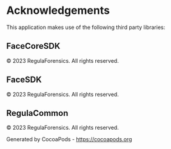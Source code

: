 # Acknowledgements
This application makes use of the following third party libraries:

## FaceCoreSDK

© 2023 RegulaForensics. All rights reserved.


## FaceSDK

© 2023 RegulaForensics. All rights reserved.


## RegulaCommon

© 2023 RegulaForensics. All rights reserved.

Generated by CocoaPods - https://cocoapods.org
